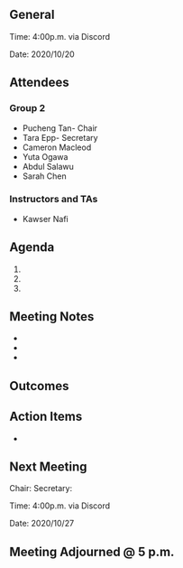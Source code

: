 ## General

Time: 4:00p.m. via Discord

Date: 2020/10/20

## Attendees
### Group 2
* Pucheng Tan- Chair
* Tara Epp- Secretary
* Cameron Macleod
* Yuta Ogawa
* Abdul Salawu
* Sarah Chen

### Instructors and TAs
* Kawser Nafi

## Agenda

1. 
2. 
3. 

## Meeting Notes
* 
* 
* 


## Outcomes

## Action Items
* 


## Next Meeting
Chair: 
Secretary: 

Time: 4:00p.m. via Discord

Date: 2020/10/27

## Meeting Adjourned @ 5 p.m.